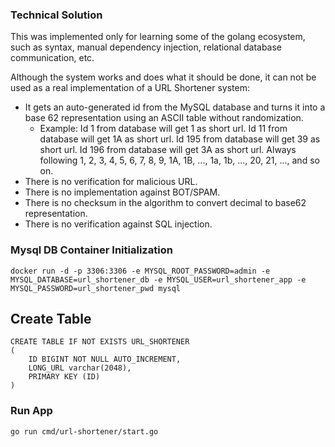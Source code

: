 ### Technical Solution

This was implemented only for learning some of the golang ecosystem, such as syntax, manual dependency injection, relational database communication, etc.

Although the system works and does what it should be done, it can not be used as a real implementation of a URL Shortener system:

- It gets an auto-generated id from the MySQL database and turns it into a base 62 representation using an ASCII table without randomization.
  - Example: Id 1 from database will get 1 as short url. Id 11 from database will get 1A as short url. Id 195 from database will get 39 as short url. Id 196 from database will get 3A as short url. Always following 1, 2, 3, 4, 5, 6, 7, 8, 9, 1A, 1B, ..., 1a, 1b, ..., 20, 21, ..., and so on.
- There is no verification for malicious URL.
- There is no implementation against BOT/SPAM.
- There is no checksum in the algorithm to convert decimal to base62 representation.
- There is no verification against SQL injection.

### Mysql DB Container Initialization

```
docker run -d -p 3306:3306 -e MYSQL_ROOT_PASSWORD=admin -e MYSQL_DATABASE=url_shortener_db -e MYSQL_USER=url_shortener_app -e MYSQL_PASSWORD=url_shortener_pwd mysql
```

## Create Table

```
CREATE TABLE IF NOT EXISTS URL_SHORTENER
(
	ID BIGINT NOT NULL AUTO_INCREMENT,
	LONG_URL varchar(2048),
	PRIMARY KEY (ID)
)
```

### Run App

```
go run cmd/url-shortener/start.go
```
